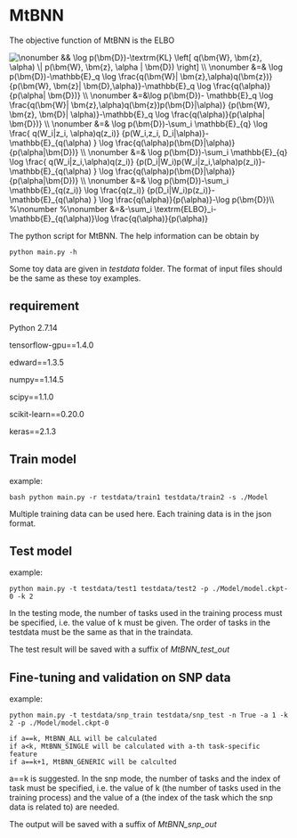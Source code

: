 # MtBNN
The objective function of MtBNN is the ELBO

<img align="center" src="https://i.upmath.me/svg/%0A%5Cnonumber%0A%26%26%20%5Clog%20p(%5Cbm%7BD%7D)-%5Ctextrm%7BKL%7D%20%5Cleft%5B%20q(%5Cbm%7BW%7D%2C%20%5Cbm%7Bz%7D%2C%20%5Calpha)%20%5C%7C%20p(%5Cbm%7BW%7D%2C%20%5Cbm%7Bz%7D%2C%20%5Calpha%20%7C%20%5Cbm%7BD%7D)%20%5Cright%5D%20%5C%5C%0A%5Cnonumber%0A%26%3D%26%20%5Clog%20p(%5Cbm%7BD%7D)-%5Cmathbb%7BE%7D_q%20%5Clog%20%5Cfrac%7Bq(%5Cbm%7BW%7D%7C%20%5Cbm%7Bz%7D%2C%5Calpha)q(%5Cbm%7Bz%7D)%7D%20%7Bp(%5Cbm%7BW%7D%2C%20%5Cbm%7Bz%7D%7C%20%20%5Cbm%7BD%7D%2C%5Calpha)%7D-%5Cmathbb%7BE%7D_q%20%5Clog%20%5Cfrac%7Bq(%5Calpha)%7D%7Bp(%5Calpha%7C%20%5Cbm%7BD%7D)%7D%20%5C%5C%0A%5Cnonumber%0A%26%3D%26%5Clog%20p(%5Cbm%7BD%7D)-%20%5Cmathbb%7BE%7D_q%20%5Clog%20%5Cfrac%7Bq(%5Cbm%7BW%7D%7C%20%5Cbm%7Bz%7D%2C%5Calpha)q(%5Cbm%7Bz%7D)p(%5Cbm%7BD%7D%7C%5Calpha)%7D%20%7Bp(%5Cbm%7BW%7D%2C%20%5Cbm%7Bz%7D%2C%20%5Cbm%7BD%7D%7C%20%5Calpha)%7D-%5Cmathbb%7BE%7D_q%20%5Clog%20%5Cfrac%7Bq(%5Calpha)%7D%7Bp(%5Calpha%7C%20%5Cbm%7BD%7D)%7D%20%5C%5C%0A%5Cnonumber%0A%26%3D%26%20%5Clog%20p(%5Cbm%7BD%7D)-%5Csum_i%20%5Cmathbb%7BE%7D_%7Bq%7D%20%5Clog%20%5Cfrac%7B%20q(W_i%7Cz_i%2C%20%5Calpha)q(z_i)%7D%20%7Bp(W_i%2Cz_i%2C%20D_i%7C%5Calpha)%7D-%5Cmathbb%7BE%7D_%7Bq(%5Calpha)%20%7D%20%5Clog%20%5Cfrac%7Bq(%5Calpha)p(%5Cbm%7BD%7D%7C%5Calpha)%7D%7Bp(%5Calpha%7C%5Cbm%7BD%7D)%7D%20%5C%5C%0A%5Cnonumber%0A%26%3D%26%20%5Clog%20p(%5Cbm%7BD%7D)-%5Csum_i%20%5Cmathbb%7BE%7D_%7Bq%7D%20%5Clog%20%5Cfrac%7B%20q(W_i%7Cz_i%2C%5Calpha)q(z_i)%7D%20%7Bp(D_i%7CW_i)p(W_i%7Cz_i%2C%5Calpha)p(z_i)%7D-%5Cmathbb%7BE%7D_%7Bq(%5Calpha)%20%7D%20%5Clog%20%5Cfrac%7Bq(%5Calpha)p(%5Cbm%7BD%7D%7C%5Calpha)%7D%7Bp(%5Calpha%7C%5Cbm%7BD%7D)%7D%20%5C%5C%0A%5Cnonumber%0A%26%3D%26%20%5Clog%20p(%5Cbm%7BD%7D)-%5Csum_i%20%5Cmathbb%7BE%7D_%7Bq(z_i)%7D%20%5Clog%20%5Cfrac%7Bq(z_i)%7D%20%7Bp(D_i%7CW_i)p(z_i)%7D-%20%5Cmathbb%7BE%7D_%7Bq(%5Calpha)%20%7D%20%5Clog%20%5Cfrac%7Bq(%5Calpha)%7D%7Bp(%5Calpha)%7D-%5Clog%20p(%5Cbm%7BD%7D)%5C%5C%0A%25%5Cnonumber%20%0A%25%5Cnonumber%0A%26%3D%26-%5Csum_i%20%5Ctextrm%7BELBO%7D_i-%5Cmathbb%7BE%7D_%7Bq(%5Calpha)%7D%5Clog%20%5Cfrac%7Bq(%5Calpha)%7D%7Bp(%5Calpha)%7D%0A" alt="
\nonumber
&amp;&amp; \log p(\bm{D})-\textrm{KL} \left[ q(\bm{W}, \bm{z}, \alpha) \| p(\bm{W}, \bm{z}, \alpha | \bm{D}) \right] \\
\nonumber
&amp;=&amp; \log p(\bm{D})-\mathbb{E}_q \log \frac{q(\bm{W}| \bm{z},\alpha)q(\bm{z})} {p(\bm{W}, \bm{z}|  \bm{D},\alpha)}-\mathbb{E}_q \log \frac{q(\alpha)}{p(\alpha| \bm{D})} \\
\nonumber
&amp;=&amp;\log p(\bm{D})- \mathbb{E}_q \log \frac{q(\bm{W}| \bm{z},\alpha)q(\bm{z})p(\bm{D}|\alpha)} {p(\bm{W}, \bm{z}, \bm{D}| \alpha)}-\mathbb{E}_q \log \frac{q(\alpha)}{p(\alpha| \bm{D})} \\
\nonumber
&amp;=&amp; \log p(\bm{D})-\sum_i \mathbb{E}_{q} \log \frac{ q(W_i|z_i, \alpha)q(z_i)} {p(W_i,z_i, D_i|\alpha)}-\mathbb{E}_{q(\alpha) } \log \frac{q(\alpha)p(\bm{D}|\alpha)}{p(\alpha|\bm{D})} \\
\nonumber
&amp;=&amp; \log p(\bm{D})-\sum_i \mathbb{E}_{q} \log \frac{ q(W_i|z_i,\alpha)q(z_i)} {p(D_i|W_i)p(W_i|z_i,\alpha)p(z_i)}-\mathbb{E}_{q(\alpha) } \log \frac{q(\alpha)p(\bm{D}|\alpha)}{p(\alpha|\bm{D})} \\
\nonumber
&amp;=&amp; \log p(\bm{D})-\sum_i \mathbb{E}_{q(z_i)} \log \frac{q(z_i)} {p(D_i|W_i)p(z_i)}- \mathbb{E}_{q(\alpha) } \log \frac{q(\alpha)}{p(\alpha)}-\log p(\bm{D})\\
%\nonumber 
%\nonumber
&amp;=&amp;-\sum_i \textrm{ELBO}_i-\mathbb{E}_{q(\alpha)}\log \frac{q(\alpha)}{p(\alpha)}
" />

The python script for MtBNN. The help information can be obtain by

    python main.py -h

Some toy data are given in *testdata* folder. The format of input files should be the same as these toy examples.

## requirement
Python 2.7.14

tensorflow-gpu==1.4.0

edward==1.3.5

numpy==1.14.5

scipy==1.1.0

scikit-learn==0.20.0

keras==2.1.3

## Train model
example:

    bash python main.py -r testdata/train1 testdata/train2 -s ./Model

Multiple training data can be used here. Each training data is in the json format.

## Test model
example:

    python main.py -t testdata/test1 testdata/test2 -p ./Model/model.ckpt-0 -k 2

In the testing mode, the number of tasks used in the training process must be specified, i.e. the value of k must be given. The order of tasks in the testdata must be the same as that in the traindata.

The test result will be saved with a suffix of *MtBNN_test_out*

## Fine-tuning and validation on SNP data
example:

    python main.py -t testdata/snp_train testdata/snp_test -n True -a 1 -k 2 -p ./Model/model.ckpt-0

    if a==k, MtBNN_ALL will be calculated
    if a<k, MtBNN_SINGLE will be calculated with a-th task-specific feature
    if a==k+1, MtBNN_GENERIC will be calculted

a==k is suggested. In the snp mode, the number of tasks and the index of task must be specified, i.e. the value of k (the number of tasks used in the training process) and the value of a (the index of the task which the snp data is related to) are needed.

The output will be saved with a suffix of *MtBNN_snp_out*
